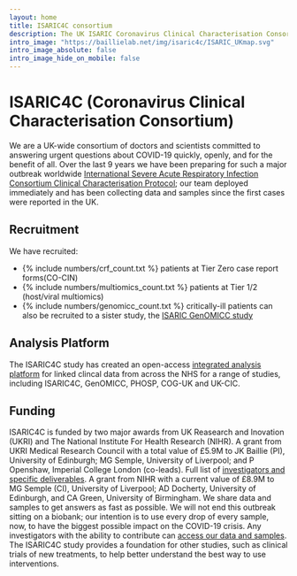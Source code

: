 ```yaml
---
layout: home
title: ISARIC4C consortium
description: The UK ISARIC Coronavirus Clinical Characterisation Consortium.
intro_image: "https://baillielab.net/img/isaric4c/ISARIC_UKmap.svg"
intro_image_absolute: false
intro_image_hide_on_mobile: false
---
```


# ISARIC4C (Coronavirus Clinical Characterisation Consortium)

We are a UK-wide consortium of doctors and scientists committed to answering urgent questions about COVID-19 quickly, openly, and for the benefit of all. Over the last 9 years we have been preparing for such a major outbreak worldwide [International Severe Acute Respiratory Infection Consortium Clinical Characterisation Protocol](https://isaric.net/ccp); our team deployed immediately and has been collecting data and samples since the first cases were reported in the UK.

## Recruitment

<span id="date">We</span> have recruited:
- <span id="num-tier-0">{% include numbers/crf_count.txt %}</span> patients at Tier Zero case report forms(CO-CIN)
- <span id="num-tier-2">{% include numbers/multiomics_count.txt %}</span> patients at Tier 1/2 (host/viral multiomics)
- <span id="num-tier-0">{% include numbers/genomicc_count.txt %}</span> critically-ill patients can also be recruited to a sister study, the [ISARIC GenOMICC study](https://genomicc.org) 

## Analysis Platform

The ISARIC4C study has created an open-access [integrated analysis platform](/analysis-platform) for linked clincal data from across the NHS for a range of studies, including ISARIC4C, GenOMICC, PHOSP, COG-UK and UK-CIC.

## Funding

ISARIC4C is funded by two major awards from UK Reasearch and Inovation (UKRI) and The National Institute For Health Research (NIHR).
A grant from UKRI Medical Research Council with a total value of £5.9M to JK Baillie (PI), University of Edinburgh; MG Semple, University of Liverpool; and P Openshaw, Imperial College London (co-leads). Full list of [investigators and specific deliverables](about/structure).
A grant from NIHR with a current value of £8.9M to MG Semple (CI), University of Liverpool; AD Docherty, University of Edinburgh, and CA Green, University of Birmingham.
We share data and samples to get answers as fast as possible. We will not end this outbreak sitting on a biobank; our intention is to use every drop of every sample, now, to have the biggest possible impact on the COVID-19 crisis. Any investigators with the ability to contribute can [access our data and samples](sample_access). The ISARIC4C study provides a foundation for other studies, such as clinical trials of new treatments, to help better understand the best way to use interventions.
